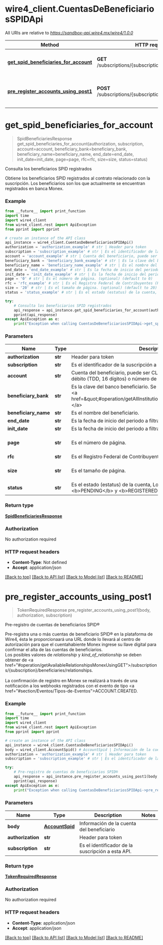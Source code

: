# wire4_client.CuentasDeBeneficiariosSPIDApi

All URIs are relative to *https://sandbox-api.wire4.mx/wire4/1.0.0*

Method | HTTP request | Description
------------- | ------------- | -------------
[**get_spid_beneficiaries_for_account**](CuentasDeBeneficiariosSPIDApi.md#get_spid_beneficiaries_for_account) | **GET** /subscriptions/{subscription}/beneficiaries/spid | Consulta los beneficiarios SPID registrados
[**pre_register_accounts_using_post1**](CuentasDeBeneficiariosSPIDApi.md#pre_register_accounts_using_post1) | **POST** /subscriptions/{subscription}/beneficiaries/spid | Pre-registro de cuentas de beneficiarios SPID®

# **get_spid_beneficiaries_for_account**
> SpidBeneficiariesResponse get_spid_beneficiaries_for_account(authorization, subscription, account=account, beneficiary_bank=beneficiary_bank, beneficiary_name=beneficiary_name, end_date=end_date, init_date=init_date, page=page, rfc=rfc, size=size, status=status)

Consulta los beneficiarios SPID registrados

Obtiene los beneficiarios SPID registrados al contrato relacionado con la suscripción. Los beneficiarios son los que actualmente se encuentran registrados en banca Monex.

### Example
```python
from __future__ import print_function
import time
import wire4_client
from wire4_client.rest import ApiException
from pprint import pprint

# create an instance of the API class
api_instance = wire4_client.CuentasDeBeneficiariosSPIDApi()
authorization = 'authorization_example' # str | Header para token
subscription = 'subscription_example' # str | Es el identificador de la suscripción a esta API.
account = 'account_example' # str | Cuenta del beneficiario, puede ser CLABE (18 dígitos), Tarjeta de débito  (TDD, 16 dígitos) o número de celular (10 dígitos). (optional)
beneficiary_bank = 'beneficiary_bank_example' # str | Es la clave del banco beneficiario. Se puede obtener del catalogo de <a href=\"#operation/getAllInstitutionsUsingGET\">instituciones.</a> (optional)
beneficiary_name = 'beneficiary_name_example' # str | Es el nombre del beneficiario. (optional)
end_date = 'end_date_example' # str | Es la fecha de inicio del periodo a filtrar en formato dd-mm-yyyy. (optional)
init_date = 'init_date_example' # str | Es la fecha de inicio del periodo a filtrar en formato dd-mm-yyyy. (optional)
page = '0' # str | Es el número de página. (optional) (default to 0)
rfc = 'rfc_example' # str | Es el Registro Federal de Contribuyentes (RFC) del beneficiario. (optional)
size = '20' # str | Es el tamaño de página. (optional) (default to 20)
status = 'status_example' # str | Es el estado (estatus) de la cuenta, Los valores pueden ser <b>PENDING</b> y <b>REGISTERED</b>. (optional)

try:
    # Consulta los beneficiarios SPID registrados
    api_response = api_instance.get_spid_beneficiaries_for_account(authorization, subscription, account=account, beneficiary_bank=beneficiary_bank, beneficiary_name=beneficiary_name, end_date=end_date, init_date=init_date, page=page, rfc=rfc, size=size, status=status)
    pprint(api_response)
except ApiException as e:
    print("Exception when calling CuentasDeBeneficiariosSPIDApi->get_spid_beneficiaries_for_account: %s\n" % e)
```

### Parameters

Name | Type | Description  | Notes
------------- | ------------- | ------------- | -------------
 **authorization** | **str**| Header para token | 
 **subscription** | **str**| Es el identificador de la suscripción a esta API. | 
 **account** | **str**| Cuenta del beneficiario, puede ser CLABE (18 dígitos), Tarjeta de débito  (TDD, 16 dígitos) o número de celular (10 dígitos). | [optional] 
 **beneficiary_bank** | **str**| Es la clave del banco beneficiario. Se puede obtener del catalogo de &lt;a href&#x3D;\&quot;#operation/getAllInstitutionsUsingGET\&quot;&gt;instituciones.&lt;/a&gt; | [optional] 
 **beneficiary_name** | **str**| Es el nombre del beneficiario. | [optional] 
 **end_date** | **str**| Es la fecha de inicio del periodo a filtrar en formato dd-mm-yyyy. | [optional] 
 **init_date** | **str**| Es la fecha de inicio del periodo a filtrar en formato dd-mm-yyyy. | [optional] 
 **page** | **str**| Es el número de página. | [optional] [default to 0]
 **rfc** | **str**| Es el Registro Federal de Contribuyentes (RFC) del beneficiario. | [optional] 
 **size** | **str**| Es el tamaño de página. | [optional] [default to 20]
 **status** | **str**| Es el estado (estatus) de la cuenta, Los valores pueden ser &lt;b&gt;PENDING&lt;/b&gt; y &lt;b&gt;REGISTERED&lt;/b&gt;. | [optional] 

### Return type

[**SpidBeneficiariesResponse**](SpidBeneficiariesResponse.md)

### Authorization

No authorization required

### HTTP request headers

 - **Content-Type**: Not defined
 - **Accept**: application/json

[[Back to top]](#) [[Back to API list]](../README.md#documentation-for-api-endpoints) [[Back to Model list]](../README.md#documentation-for-models) [[Back to README]](../README.md)

# **pre_register_accounts_using_post1**
> TokenRequiredResponse pre_register_accounts_using_post1(body, authorization, subscription)

Pre-registro de cuentas de beneficiarios SPID®

Pre-registra una o más cuentas de beneficiario SPID® en la plataforma de Wire4, ésta le proporcionaará una URL donde lo llevará al centro de autorización para que el cuentahabiente Monex ingrese su llave digital para confirmar el alta de las cuentas de beneficiarios.<br/> Los posibles valores de <em>relationship</em> y <em>kind_of_relationship</em> se deben  obtener de <a href=\"#operation/getAvailableRelationshipsMonexUsingGET\">/subscriptions/{subscription}/beneficiaries/relationships.</a><br/><br/>La confirmación de registro en Monex se realizará a través de una notificación a los webhooks registrados con el evento de tipo <a href=\"#section/Eventos/Tipos-de-Eventos\">ACCOUNT.CREATED.</a>

### Example
```python
from __future__ import print_function
import time
import wire4_client
from wire4_client.rest import ApiException
from pprint import pprint

# create an instance of the API class
api_instance = wire4_client.CuentasDeBeneficiariosSPIDApi()
body = wire4_client.AccountSpid() # AccountSpid | Información de la cuenta del beneficiario
authorization = 'authorization_example' # str | Header para token
subscription = 'subscription_example' # str | Es el identificador de la suscripción a esta API.

try:
    # Pre-registro de cuentas de beneficiarios SPID®
    api_response = api_instance.pre_register_accounts_using_post1(body, authorization, subscription)
    pprint(api_response)
except ApiException as e:
    print("Exception when calling CuentasDeBeneficiariosSPIDApi->pre_register_accounts_using_post1: %s\n" % e)
```

### Parameters

Name | Type | Description  | Notes
------------- | ------------- | ------------- | -------------
 **body** | [**AccountSpid**](AccountSpid.md)| Información de la cuenta del beneficiario | 
 **authorization** | **str**| Header para token | 
 **subscription** | **str**| Es el identificador de la suscripción a esta API. | 

### Return type

[**TokenRequiredResponse**](TokenRequiredResponse.md)

### Authorization

No authorization required

### HTTP request headers

 - **Content-Type**: application/json
 - **Accept**: application/json

[[Back to top]](#) [[Back to API list]](../README.md#documentation-for-api-endpoints) [[Back to Model list]](../README.md#documentation-for-models) [[Back to README]](../README.md)

